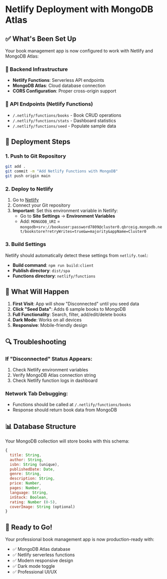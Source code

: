 # Netlify Deployment with MongoDB Atlas

## ✅ What's Been Set Up

Your book management app is now configured to work with Netlify and MongoDB Atlas:

### 🔧 Backend Infrastructure
- **Netlify Functions**: Serverless API endpoints
- **MongoDB Atlas**: Cloud database connection
- **CORS Configuration**: Proper cross-origin support

### 📡 API Endpoints (Netlify Functions)
- `/.netlify/functions/books` - Book CRUD operations
- `/.netlify/functions/stats` - Dashboard statistics  
- `/.netlify/functions/seed` - Populate sample data

## 🚀 Deployment Steps

### 1. Push to Git Repository
```bash
git add .
git commit -m "Add Netlify Functions with MongoDB"
git push origin main
```

### 2. Deploy to Netlify
1. Go to [Netlify](https://netlify.com)
2. Connect your Git repository
3. **Important**: Set this environment variable in Netlify:
   - Go to **Site Settings** → **Environment Variables**
   - Add: `MONGODB_URI` = `mongodb+srv://bookuser:password7809@cluster0.qbrceig.mongodb.net/bookstore?retryWrites=true&w=majority&appName=Cluster0`

### 3. Build Settings
Netlify should automatically detect these settings from `netlify.toml`:
- **Build command**: `npm run build:client`
- **Publish directory**: `dist/spa`
- **Functions directory**: `netlify/functions`

## 🎯 What Will Happen

1. **First Visit**: App will show "Disconnected" until you seed data
2. **Click "Seed Data"**: Adds 6 sample books to MongoDB
3. **Full Functionality**: Search, filter, add/edit/delete books
4. **Dark Mode**: Works on all devices
5. **Responsive**: Mobile-friendly design

## 🔍 Troubleshooting

### If "Disconnected" Status Appears:
1. Check Netlify environment variables
2. Verify MongoDB Atlas connection string
3. Check Netlify function logs in dashboard

### Network Tab Debugging:
- Functions should be called at `/.netlify/functions/books`
- Response should return book data from MongoDB

## 📊 Database Structure

Your MongoDB collection will store books with this schema:
```javascript
{
  title: String,
  author: String,
  isbn: String (unique),
  publishedDate: Date,
  genre: String,
  description: String,
  price: Number,
  pages: Number,
  language: String,
  inStock: Boolean,
  rating: Number (0-5),
  coverImage: String (optional)
}
```

## 🎉 Ready to Go!

Your professional book management app is now production-ready with:
- ✅ MongoDB Atlas database
- ✅ Netlify serverless functions  
- ✅ Modern responsive design
- ✅ Dark mode toggle
- ✅ Professional UI/UX
